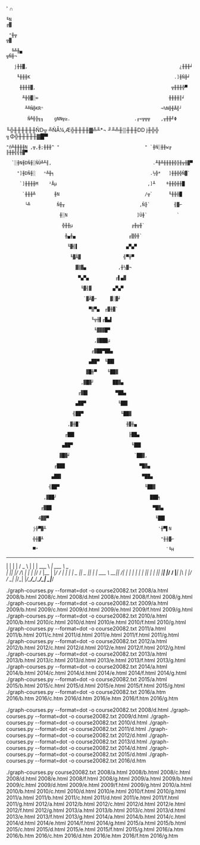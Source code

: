   '                                                                        ∩

    ╙N                                                                    ╔▓

     "╫╦                                                                 ╦▓

      ╚╩╫▄                                                             ╦Ñ╫¬

       j╫╫▓,                                                         ¿╫╫╫╛

        ╙╫╫╫K                                                      .]╫Ñ╫╛

         ╫╫╫╫▓,                                                   ╦╫╫╫╬▀

          ╨╫╬▓░∞                                                 ╫╫╫╫║╛

           ╨╩Ñ╬KRⁿ                                            ¬%N╬╫Å╣┘

            Ñ╩╬╟╗╖    gNN╦≥.                        .╓«╦╦╦    ,╥╫╫╝Φ

 ╙╬╫╫╫╫╫╫ÑD╦  ╩ÑÅ¼,Æ╬╫╫╫╫▓╩╨*¬                     ╜╨╩╫▒╫╫╫DD j╫╬╬  ╗Φ╬╫╫╫╫╫▓█▀

    "ñ╩╫╫╫╫N ,╦,╫;╫╫╫^ "                                " `╫Ñ░╫╫w╔  ╟╫╫╣╣╫▓▀

      `░╫N╫DÑ╫░ÑÜ╩╨╢,                                      .╨╫╩╫╫╫╫╬╟╫╦╫▓▀

        "]╫DÑ╫░   ⁿ╩╫╕                                    .½╬*   ]╫╫╬╬Ñ▓`

         `]╫╫╫╫M    ²Åµ                                  ,]╨    ª╫╫╬╫╫█

          `╫╫╫╩       ╫N                                /╦`      ╙╫╫╬█

           └╩          Ñ╫╥                            ,Ñ╟`         ╢▓⌐

                        ╫░N                          ]Ü╫`           `

                         ╬╫╫µ                      ╔╫╦╫`

                          ╫▄╫▄                    ╓▒╬╫`

                           ╙▓╣▌                  ▄▀▄▀

                            ╙▓Å▓                ╣▀╫▀

                              ▓▒▓▄            ,╫½▓¬

                               ▀▄▀▄          ╓▌▄▓

                                ╙▓╢▓        ▄▀▄▀

                                 `▓Å▓⌐     ▓░▓╛

                                   ▀▒▀▄  ╓▓╫▓`

                                    ╙╦╫▌╓█▄▌

                                     ╙▓▓▓█▀

                                     ,▓███µ

                                    ╓▓██▀██▄

                                   ▄██▀  ╙██▌

                                  ▓█╫▀    ╙██▓

                                ,▓█▓┘       ██▓▄

                               ╓▓█▌          ▀██▄

                              ▄██▀            ╙██▌

                             ╣██▀              ╙██▓

                           ,▓╫█`                 ╫▓╫▄

                          ╓██▌                    ╟██▄

                         ▄██▀                      ╙██▌

                        ▓█▓╛                        `██▓,

                      ╓███                            ▀█▓▄

                     ▄██▌                              ▀██▄

                    ╣██▀                                ╙██▓

                  ,▓██┘                                   ███╕

                 ╓▓██                                      ▀█▓▄

                4▓▓▀                                        ╙██▌

              j╬▀▓╨                                          '╫▀▌N

              ╬╫▓╨                                            "╫╫▓⌐

              ▀"                                                `╙H
 _   _   ___   _     ______ _________________
| | | | / _ \ | |    | ___ \  ___| ___ \  _  \
| |_| |/ /_\ \| |    | |_/ / |__ | |_/ / | | |
|  _  ||  _  || |    | ___ \  __||    /| | | |
| | | || | | || |____| |_/ / |___| |\ \| |/ /
\_| |_/\_| |_/\_____/\____/\____/\_| \_|___/

 ./graph-courses.py  --format=dot -o course20082.txt 2008/a.html 2008/b.html 2008/c.html 2008/d.html 2008/e.html 2008/f.html 2008/g.html
 ./graph-courses.py  --format=dot -o course20082.txt 2009/a.html 2009/b.html 2009/c.html 2009/d.html 2009/e.html 2009/f.html 2009/g.html
 ./graph-courses.py  --format=dot -o course20082.txt 2010/a.html 2010/b.html 2010/c.html 2010/d.html 2010/e.html 2010/f.html 2010/g.html
 ./graph-courses.py  --format=dot -o course20082.txt 2011/a.html 2011/b.html 2011/c.html 2011/d.html 2011/e.html 2011/f.html 2011/g.html
 ./graph-courses.py  --format=dot -o course20082.txt 2012/a.html 2012/b.html 2012/c.html 2012/d.html 2012/e.html 2012/f.html 2012/g.html
 ./graph-courses.py  --format=dot -o course20082.txt 2013/a.html 2013/b.html 2013/c.html 2013/d.html 2013/e.html 2013/f.html 2013/g.html
 ./graph-courses.py  --format=dot -o course20082.txt 2014/a.html 2014/b.html 2014/c.html 2014/d.html 2014/e.html 2014/f.html 2014/g.html
 ./graph-courses.py  --format=dot -o course20082.txt 2015/a.html 2015/b.html 2015/c.html 2015/d.html 2015/e.html 2015/f.html 2015/g.html
 ./graph-courses.py  --format=dot -o course20082.txt 2016/a.htm 2016/b.htm 2016/c.htm 2016/d.htm 2016/e.htm 2016/f.htm 2016/g.htm


 ./graph-courses.py  --format=dot -o course20082.txt 2008/d.html
 ./graph-courses.py  --format=dot -o course20082.txt 2009/d.html
 ./graph-courses.py  --format=dot -o course20082.txt 2010/d.html
 ./graph-courses.py  --format=dot -o course20082.txt 2011/d.html
 ./graph-courses.py  --format=dot -o course20082.txt 2012/d.html
 ./graph-courses.py  --format=dot -o course20082.txt 2013/d.html
 ./graph-courses.py  --format=dot -o course20082.txt 2014/d.html
 ./graph-courses.py  --format=dot -o course20082.txt 2015/d.html
 ./graph-courses.py  --format=dot -o course20082.txt 2016/d.htm

 ./graph-courses.py  course20082.txt 2008/a.html 2008/b.html 2008/c.html 2008/d.html 2008/e.html 2008/f.html 2008/g.html 2009/a.html 2009/b.html 2009/c.html 2009/d.html 2009/e.html 2009/f.html 2009/g.html 2010/a.html 2010/b.html 2010/c.html 2010/d.html 2010/e.html 2010/f.html 2010/g.html 2011/a.html 2011/b.html 2011/c.html 2011/d.html 2011/e.html 2011/f.html 2011/g.html 2012/a.html 2012/b.html 2012/c.html 2012/d.html 2012/e.html 2012/f.html 2012/g.html 2013/a.html 2013/b.html 2013/c.html 2013/d.html 2013/e.html 2013/f.html 2013/g.html 2014/a.html 2014/b.html 2014/c.html 2014/d.html 2014/e.html 2014/f.html 2014/g.html 2015/a.html 2015/b.html 2015/c.html 2015/d.html 2015/e.html 2015/f.html 2015/g.html 2016/a.htm 2016/b.htm 2016/c.htm 2016/d.htm 2016/e.htm 2016/f.htm 2016/g.htm